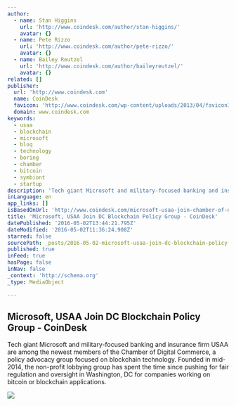 ```yaml
---
author:
  - name: Stan Higgins
    url: 'http://www.coindesk.com/author/stan-higgins/'
    avatar: {}
  - name: Pete Rizzo
    url: 'http://www.coindesk.com/author/pete-rizzo/'
    avatar: {}
  - name: Bailey Reutzel
    url: 'http://www.coindesk.com/author/baileyreutzel/'
    avatar: {}
related: []
publisher:
  url: 'http://www.coindesk.com'
  name: CoinDesk
  favicon: 'http://www.coindesk.com/wp-content/uploads/2013/04/favicon1.ico?1fee9b'
  domain: www.coindesk.com
keywords:
  - usaa
  - blockchain
  - microsoft
  - bloq
  - technology
  - boring
  - chamber
  - bitcoin
  - symbiont
  - startup
description: 'Tech giant Microsoft and military-focused banking and insurance firm USAA are among the newest members of the Chamber of Digital Commerce, a policy advocacy group focused on blockchain technology. Founded in mid-2014, the non-profit lobbying group has spent the time since pushing for fair regulation and oversight in Washington, DC for companies working on bitcoin or blockchain applications.'
inLanguage: en
app_links: []
isBasedOnUrl: 'http://www.coindesk.com/microsoft-usaa-join-chamber-of-digital-commerce-policy-group/'
title: 'Microsoft, USAA Join DC Blockchain Policy Group - CoinDesk'
datePublished: '2016-05-02T13:44:21.795Z'
dateModified: '2016-05-02T11:36:24.908Z'
starred: false
sourcePath: _posts/2016-05-02-microsoft-usaa-join-dc-blockchain-policy-group-coindesk.md
published: true
inFeed: true
hasPage: false
inNav: false
_context: 'http://schema.org'
_type: MediaObject

---
```

<article style=""><h1>Microsoft, USAA Join DC Blockchain Policy Group - CoinDesk</h1><p>Tech giant Microsoft and military-focused banking and insurance firm USAA are among the newest members of the Chamber of Digital Commerce, a policy advocacy group focused on blockchain technology. Founded in mid-2014, the non-profit lobbying group has spent the time since pushing for fair regulation and oversight in Washington, DC for companies working on bitcoin or blockchain applications.</p><img src="http://media.coindesk.com/2016/05/DC.jpg" /></article>